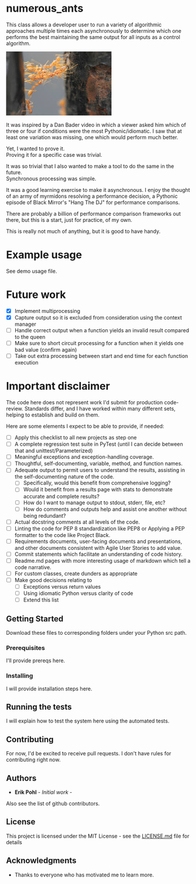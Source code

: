 # numerous_ants

This class allows a developer user to run a variety of algorithmic approaches multiple times each asynchronously to determine which one performs the best maintaining the same output for all inputs as a control algorithm.

![formicate](https://github.com/ErikPohl-Lot49-Projects/Erik-Pohl-Repo/blob/master/media/formicate.jpg "formicate")

It was inspired by a Dan Bader video in which a viewer asked him which of three or four if conditions were the most Pythonic/idiomatic.  I saw that at least one variation was missing, one which would perform much better.

Yet, I wanted to prove it.  
Proving it for a specific case was trivial.  

It was so trivial that I also wanted to make a tool to do the same in the future.  
Synchronous processing was simple.  

It was a good learning exercise to make it asynchronous.  I enjoy the thought of an army of myrmidons resolving a performance decision, a Pythonic episode of Black Mirror's "Hang The DJ" for performance comparisons.

There are probably a billion of performance comparison frameworks out there, but this is a start, just for practice, of my own.

This is really not much of anything, but it is good to have handy.

# Example usage

See demo usage file.

# Future work

- [x] Implement multiprocessing 
- [x] Capture output so it is excluded from consideration using the context manager
- [ ] Handle correct output when a function yields an invalid result compared to the queen
- [ ] Make sure to short circuit processing for a function when it yields one bad value (confirm again)
- [ ] Take out extra processing between start and end time for each function execution

# Important disclaimer

The code here does not represent work I'd submit for production code-review.  Standards differ, and I have worked within many different sets, helping to establish and build on them.

Here are some elements I expect to be able to provide, if needed:

- [ ] Apply this checklist to all new projects as step one
- [ ] A complete regression test suite in PyTest (until I can decide between that and unittest/Parameterized)
- [ ] Meaningful exceptions and exception-handling coverage.
- [ ] Thoughtful, self-documenting, variable, method, and function names.
- [ ] Adequate output to permit users to understand the results, assisting in the self-documenting nature of the code.
  - [ ] Specifically, would this benefit from comprehensive logging?
  - [ ] Would it benefit from a results page with stats to demonstrate accurate and complete results?
  - [ ] How do I want to manage output to stdout, stderr, file, etc?
  - [ ] How do comments and outputs help and assist one another without being redundant?
- [ ] Actual docstring comments at all levels of the code.
- [ ] Linting the code for PEP 8 standardization like PEP8 or Applying a PEP formatter to the code like Project Black.
- [ ] Requirements documents, user-facing documents and presentations, and other documents consistent with Agile User Stories to add value.
- [ ] Commit statements which facilitate an understanding of code history.
- [ ] Readme.md pages with more interesting usage of markdown which tell a code narrative. 
- [ ] For custom classes, create dunders as appropriate
- [ ] Make good decisions relating to
  - [ ] Exceptions versus return values
  - [ ] Using idiomatic Python versus clarity of code
  - [ ] Extend this list
  
## Getting Started

Download these files to corresponding folders under your Python src path.

### Prerequisites

I'll provide prereqs here.

### Installing

I will provide installation steps here.

## Running the tests

I will explain how to test the system here using the automated tests.

## Contributing

For now, I'd be excited to receive pull requests.  I don't have rules for contributing right now.

## Authors

* **Erik Pohl** - *Initial work* - 

Also see the list of github contributors.

## License

This project is licensed under the MIT License - see the [LICENSE.md](LICENSE.md) file for details

## Acknowledgments

* Thanks to everyone who has motivated me to learn more.
